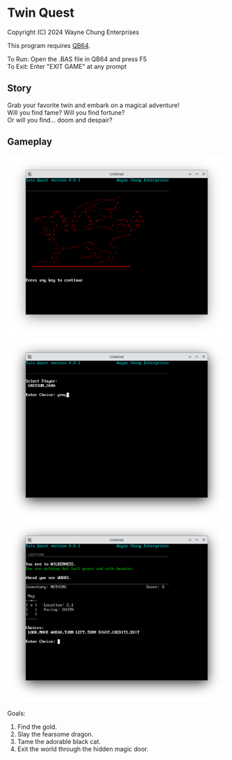 # Twin Quest  
Copyright (C) 2024 Wayne Chung Enterprises  
  
This program requires [QB64](https://qb64.com/).  
  
To Run: Open the .BAS file in QB64 and press F5  
To Exit: Enter "EXIT GAME" at any prompt  

## Story

Grab your favorite twin and embark on a magical adventure!  
Will you find fame?  Will you find fortune?  
Or will you find... doom and despair?  

## Gameplay
  
![title screen](/assets/images/title-screen.png)
![character selection](/assets/images/character-select.png)
![first cell](/assets/images/first-cell.png)
  
Goals:
1. Find the gold.
2. Slay the fearsome dragon.
3. Tame the adorable black cat.
4. Exit the world through the hidden magic door.
